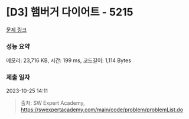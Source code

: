 # [D3] 햄버거 다이어트 - 5215 

[문제 링크](https://swexpertacademy.com/main/code/problem/problemDetail.do?contestProbId=AWT-lPB6dHUDFAVT) 

### 성능 요약

메모리: 23,716 KB, 시간: 199 ms, 코드길이: 1,114 Bytes

### 제출 일자

2023-10-25 14:11



> 출처: SW Expert Academy, https://swexpertacademy.com/main/code/problem/problemList.do